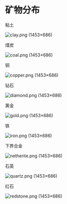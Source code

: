 # 矿物分布

粘土

![clay.png (1453×686)](https://img-cdn.yvmou.cn/pigo/202412151354274.png)

煤炭

![coal.png (1453×686)](https://img-cdn.yvmou.cn/pigo/202412151354062.png)

铜

![copper.png (1453×686)](https://img-cdn.yvmou.cn/pigo/202412151356843.png)

钻石

![diamond.png (1453×686)](https://img-cdn.yvmou.cn/pigo/202412151356140.png)

黄金

![gold.png (1453×686)](https://img-cdn.yvmou.cn/pigo/202412151356370.png)

铁

![iron.png (1453×686)](https://img-cdn.yvmou.cn/pigo/202412151357926.png)

下界合金

![netherite.png (1453×686)](https://img-cdn.yvmou.cn/pigo/202412151357040.png)

石英

![quartz.png (1453×686)](https://img-cdn.yvmou.cn/pigo/202412151357140.png)

红石

![redstone.png (1453×686)](https://img-cdn.yvmou.cn/pigo/202412151358479.png)